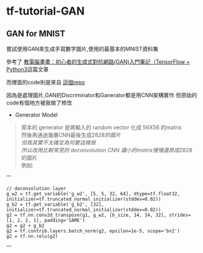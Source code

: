 # tf-tutorial-GAN

## GAN for MNIST

嘗試使用GAN來生成手寫數字圖片,使用的最基本的MNIST資料集

參考了 [教電腦畫畫：初心者的生成式對抗網路(GAN)入門筆記（TensorFlow + Python3](https://medium.com/@gau820827/%E6%95%99%E9%9B%BB%E8%85%A6%E7%95%AB%E7%95%AB-%E5%88%9D%E5%BF%83%E8%80%85%E7%9A%84%E7%94%9F%E6%88%90%E5%BC%8F%E5%B0%8D%E6%8A%97%E7%B6%B2%E8%B7%AF-gan-%E5%85%A5%E9%96%80%E7%AD%86%E8%A8%98-tensorflow-python3-dfad71662952)這篇文章

而裡面的code則是來自 [這個repo](https://github.com/jonbruner/generative-adversarial-networks)

因為是處理圖片,GAN的Discriminator和Ganerator都是用CNN架構實作
但原始的code有個地方被我做了修改

- Generator Model
>原本的 generator 是將輸入的 random vector 化成 56X56 的matrix  
然後再通過幾層CNN最後生成28*28的圖片  
但我其實不太確定為何要這樣做  
所以改用比較常見的 deconvolution CNN 讓小的matrix慢慢還原成28*28的圖片  
例如:

'''

	// deconvolution layer
    g_w2 = tf.get_variable('g_w2', [5, 5, 32, 64], dtype=tf.float32, initializer=tf.truncated_normal_initializer(stddev=0.02))
	g_b2 = tf.get_variable('g_b2', [32], initializer=tf.truncated_normal_initializer(stddev=0.02))
	g2 = tf.nn.conv2d_transpose(g1, g_w2, [b_size, 14, 14, 32], strides=[1, 2, 2, 1], padding='SAME')
	g2 = g2 + g_b2
	g2 = tf.contrib.layers.batch_norm(g2, epsilon=1e-5, scope='bn2')
	g2 = tf.nn.relu(g2)
'''

